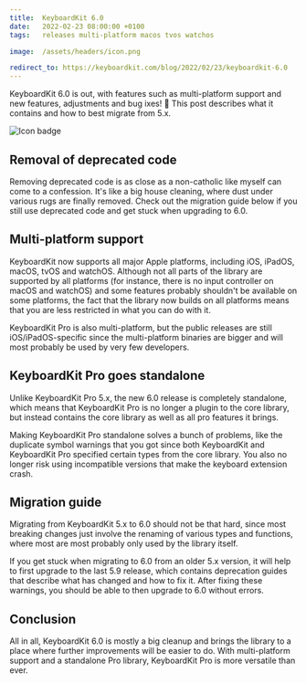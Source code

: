 ```yaml
---
title:  KeyboardKit 6.0
date:   2022-02-23 08:00:00 +0100
tags:   releases multi-platform macos tvos watchos

image:  /assets/headers/icon.png

redirect_to: https://keyboardkit.com/blog/2022/02/23/keyboardkit-6.0
---
```


KeyboardKit 6.0 is out, with features such as multi-platform support and new features, adjustments and bug ixes! 🚀 This post describes what it contains and how to best migrate from 5.x.

![Icon badge]({{page.image}})


## Removal of deprecated code

Removing deprecated code is as close as a non-catholic like myself can come to a confession. It's like a big house cleaning, where dust under various rugs are finally removed. Check out the migration guide below if you still use deprecated code and get stuck when upgrading to 6.0.


## Multi-platform support

KeyboardKit now supports all major Apple platforms, including iOS, iPadOS, macOS, tvOS and watchOS. Although not all parts of the library are supported by all platforms (for instance, there is no input controller on macOS and watchOS) and some features probably shouldn't be available on some platforms, the fact that the library now builds on all platforms means that you are less restricted in what you can do with it.

KeyboardKit Pro is also multi-platform, but the public releases are still iOS/iPadOS-specific since the multi-platform binaries are bigger and will most probably be used by very few developers.


## KeyboardKit Pro goes standalone

Unlike KeyboardKit Pro 5.x, the new 6.0 release is completely standalone, which means that KeyboardKit Pro is no longer a plugin to the core library, but instead contains the core library as well as all pro features it brings.

Making KeyboardKit Pro standalone solves a bunch of problems, like the duplicate symbol warnings that you got since both KeyboardKit and KeyboardKit Pro specified certain types from the core library. You also no longer risk using incompatible versions that make the keyboard extension crash.


## Migration guide

Migrating from KeyboardKit 5.x to 6.0 should not be that hard, since most breaking changes just involve the renaming of various types and functions, where most are most probably only used by the library itself.

If you get stuck when migrating to 6.0 from an older 5.x version, it will help to first upgrade to the last 5.9 release, which contains deprecation guides that describe what has changed and how to fix it. After fixing these warnings, you should be able to then upgrade to 6.0 without errors.


## Conclusion

All in all, KeyboardKit 6.0 is mostly a big cleanup and brings the library to a place where further improvements will be easier to do. With multi-platform support and a standalone Pro library, KeyboardKit Pro is more versatile than ever.
